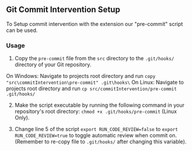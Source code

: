 ## Git Commit Intervention Setup

To Setup commit intervention with the extension our "pre-commit" script can be used.

### Usage

1. Copy the `pre-commit` file from the `src` directory to the `.git/hooks/` directory of your Git repository.

On Windows: Navigate to projects root directory and run `copy "src\commitIntervention\pre-commit" .git\hooks\`
On Linux: Navigate to projects root directory and run `cp src/commitIntervention/pre-commit .git/hooks/`

2. Make the script executable by running the following command in your repository's root directory: `chmod +x .git/hooks/pre-commit` (Linux Only).

3. Change line 5 of the script `export RUN_CODE_REVIEW=false` to `export RUN_CODE_REVIEW=true` to toggle automatic review when commit on. (Remember to re-copy file to `.git/hooks/` after changing this variable).
